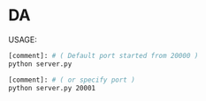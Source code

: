 # DA

USAGE:

```bash
[comment]: # ( Default port started from 20000 )
python server.py

```

```bash
[comment]: # ( or specify port )
python server.py 20001

```
